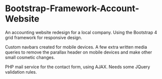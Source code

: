 # Bootstrap-Framework-Account-Website
An accounting website redesign for a local company. Using the Bootstrap 4 grid framework for responsive design. 

Custom navbars created for mobile devices. A few extra written media queries to remove the parallax header on mobile devices and make other small cosmetic changes. 

PHP mail service for the contact form, using AJAX. Needs some JQuery validation rules. 
